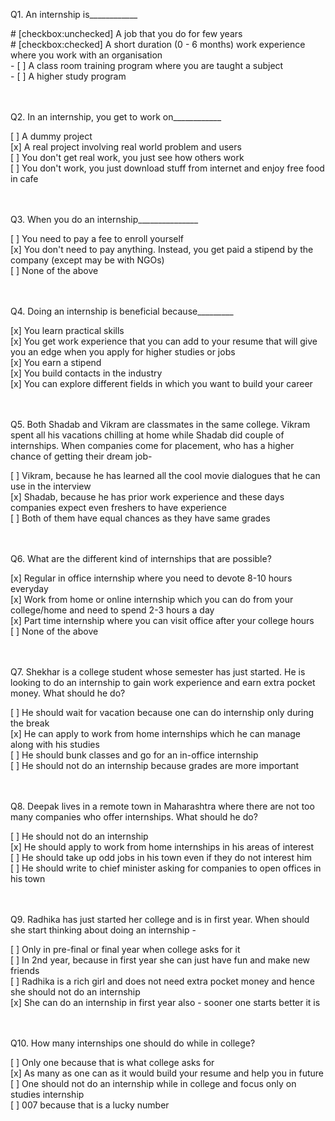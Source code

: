 Q1. An internship is____________ </div>
<div>
# [checkbox:unchecked] A job that you do for few years
</div>
<div>
# [checkbox:checked] A short duration (0 - 6 months) work experience where you work with an organisation
</div>
<div>
- [ ] A class room training program where you are taught a subject
</div>
<div>
- [ ] A higher study program
</div>
</div>
<br />
<br />

Q2. In an internship, you get to work on____________</div>
<div>
[ ] A dummy project
</div>
<div>
[x] A real project involving real world problem and users
</div>
<div>
[ ] You don't get real work, you just see how others work
</div>
<div>
[ ] You don't work, you just download stuff from internet and enjoy free food in cafe
</div>
</div>
<br />
<br />

Q3. When you do an internship_______________</div>
<div>
[ ] You need to pay a fee to enroll yourself
</div>
<div>
[x] You don't need to pay anything. Instead, you get paid a stipend by the company (except may be with NGOs)
</div>
<div>
[ ] None of the above
</div>
</div>
<br />
<br />

Q4. Doing an internship is beneficial because_________</div>
<div>
[x] You learn practical skills
</div>
<div>
[x] You get work experience that you can add to your resume that will give you an edge when you apply for higher studies or jobs
</div>
<div>
[x] You earn a stipend
</div>
<div>
[x] You build contacts in the industry
</div>
<div>
[x] You can explore different fields in which you want to build your career
</div>
</div>
<br />
<br />

Q5. Both Shadab and Vikram are classmates in the same college. Vikram spent all his vacations chilling at home while
Shadab did couple of internships. When companies come for placement, who has a higher chance of getting their dream job-
</div>
<div>
[ ] Vikram, because he has learned all the cool movie dialogues that he can use in the interview
</div>
<div>
[x] Shadab, because he has prior work experience and these days companies expect even freshers to have experience
</div>
<div>
[ ] Both of them have equal chances as they have same grades
</div>
</div>
<br />
<br />

Q6. What are the different kind of internships that are possible?</div>
<div>
[x] Regular in office internship where you need to devote 8-10 hours everyday
</div>
<div>
[x] Work from home or online internship which you can do from your college/home and need to spend 2-3 hours a day
</div>
<div>
[x] Part time internship where you can visit office after your college hours
</div>
<div>
[ ] None of the above
</div>
</div>
<br />
<br />

Q7. Shekhar is a college student whose semester has just started. He is looking to do an internship to gain work
experience and earn extra pocket money. What should he do?</div>
<div>
[ ] He should wait for vacation because one can do internship only during the break
</div>
<div>
[x] He can apply to work from home internships which he can manage along with his studies
</div>
<div>
[ ] He should bunk classes and go for an in-office internship
</div>
<div>
[ ] He should not do an internship because grades are more important
</div>
</div>
<br />
<br />

Q8. Deepak lives in a remote town in Maharashtra where there are not too many companies who offer internships. What
should he do?</div>
<div>
[ ] He should not do an internship
</div>
<div>
[x] He should apply to work from home internships in his areas of interest
</div>
<div>
[ ] He should take up odd jobs in his town even if they do not interest him
</div>
<div>
[ ] He should write to chief minister asking for companies to open offices in his town
</div>
</div>
<br />
<br />

Q9. Radhika has just started her college and is in first year. When should she start thinking about doing an internship
-</div>
<div>
[ ] Only in pre-final or final year when college asks for it
</div>
<div>
[ ] In 2nd year, because in first year she can just have fun and make new friends
</div>
<div>
[ ] Radhika is a rich girl and does not need extra pocket money and hence she should not do an internship
</div>
<div>
[x] She can do an internship in first year also - sooner one starts better it is
</div>
</div>
<br />
<br />

Q10. How many internships one should do while in college?</div>
<div>
[ ] Only one because that is what college asks for
</div>
<div>
[x] As many as one can as it would build your resume and help you in future
</div>
<div>
[ ] One should not do an internship while in college and focus only on studies internship
</div>
<div>
[ ] 007 because that is a lucky number
</div>
</div>